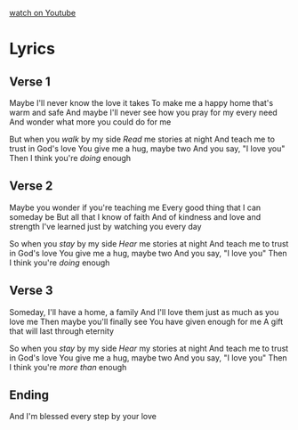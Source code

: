 [watch on Youtube](https://www.youtube.com/watch?v=P7EfJRrJueY)

# Lyrics

## Verse 1
Maybe I'll never know the love it takes
To make me a happy home that's warm and safe
And maybe I'll never see how you pray for my every need
And wonder what more you could do for me

But when you *walk* by my side
*Read* me stories at night
And teach me to trust in God's love
You give me a hug, maybe two
And you say, "I love you"
Then I think you're *doing* enough

## Verse 2
Maybe you wonder if you're teaching me
Every good thing that I can someday be
But all that I know of faith
And of kindness and love and strength
I've learned just by watching you every day

So when you *stay* by my side
*Hear* me stories at night
And teach me to trust in God's love
You give me a hug, maybe two
And you say, "I love you"
Then I think you're *doing* enough

## Verse 3
Someday, I'll have a home, a family
And I'll love them just as much as you love me
Then maybe you'll finally see
You have given enough for me
A gift that will last through eternity

So when you *stay* by my side
*Hear* my stories at night
And teach me to trust in God's love
You give me a hug, maybe two
And you say, "I love you"
Then I think you're *more than* enough

## Ending
And I'm blessed every step by your love
